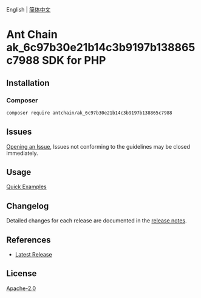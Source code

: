 English | [简体中文](README-CN.md)

# Ant Chain ak_6c97b30e21b14c3b9197b138865c7988 SDK for PHP

## Installation

### Composer

```bash
composer require antchain/ak_6c97b30e21b14c3b9197b138865c7988
```

## Issues

[Opening an Issue](https://github.com/alipay/antchain-openapi-prod-sdk/issues/new), Issues not conforming to the guidelines may be closed immediately.

## Usage

[Quick Examples](https://github.com/alipay/antchain-openapi-prod-sdk/blob/master/docs/0-Examples-EN.md#quick-examples)

## Changelog

Detailed changes for each release are documented in the [release notes](./ChangeLog.txt).

## References

* [Latest Release](https://github.com/antchain-openapi-sdk-php)

## License

[Apache-2.0](http://www.apache.org/licenses/LICENSE-2.0)
